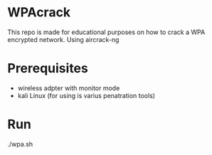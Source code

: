 # WPAcrack
This repo is made for educational purposes on how to crack a WPA encrypted network.
Using aircrack-ng

# Prerequisites
- wireless adpter with monitor mode
- kali Linux (for using is varius penatration tools)

# Run
./wpa.sh
